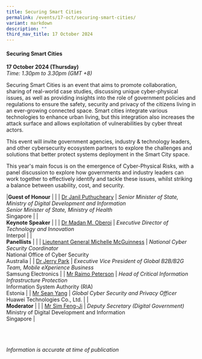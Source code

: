 ```yaml
---
title: Securing Smart Cities
permalink: /events/17-oct/securing-smart-cities/
variant: markdown
description: ""
third_nav_title: 17 October 2024
---
```

#### **Securing Smart Cities**

**17 October 2024 (Thursday)**  
*Time: 1.30pm to 3.30pm (GMT +8)*

Securing Smart Cities is an event that aims to promote collaboration, sharing of real-world case studies, discussing unique cyber-physical issues, as well as providing insights into the role of government policies and regulations to ensure the safety, security and privacy of the citizens living in an ever-growing connected space. Smart cities integrate various technologies to enhance urban living, but this integration also increases the attack surface and allows exploitation of vulnerabilities by cyber threat actors.
 
This event will invite government agencies, industry &amp; technology leaders, and other cybersecurity ecosystem partners to explore the challenges and solutions that better protect systems deployment in the Smart City space. 
 
This year's main focus is on the emergence of Cyber-Physical Risks, with a panel discussion to explore how governments and industry leaders can work together to effectively identify and tackle these issues, whilst striking a balance between usability, cost, and security.

|**Guest of Honour**          |                                                              |
| [Dr Janil Puthucheary](/speakers/dr-janil-puthucheary/)  | *Senior Minister of State, Ministry of Digital Development and Information* <br>*Senior Minister of State, Ministry of Health*<br>Singapore     |
|<br>**Keynote Speaker**          |                                                              |
| [Dr Madan M. Oberoi](/speakers/dr-madan-m-oberoi/)  | *Executive Director of Technology and Innovation*<br>Interpol     |
|<br>**Panellists**          |                                                              |
| [Lieutenant General Michelle McGuinness](/speakers/lieutenant-general-michelle-mcguinness/)  | *National Cyber Security Coordinator*<br>National Office of Cyber Security<br>Australia     |
| [Dr Jerry Park](/speakers/dr-jerry-park/)  | *Executive Vice President of Global B2B/B2G Team, Mobile eXperience Business* <br>Samsung Electronics     |
| [Mr Raimo Peterson](/speakers/mr-raimo-peterson/)  | *Head of Critical Information Infrastructure Protection*<br> Information System Authority (RIA) <br>Estonia     |
| [Mr Sean Yang](/speakers/mr-sean-yang/)  | *Global Cyber Security and Privacy Officer* <br>Huawei Technologies Co., Ltd.     |
|<br>**Moderator**          |                                                              |
| [Mr Sim Feng-Ji](/speakers/mr-sim-feng-ji/)  | *Deputy Secretary (Digital Government)* <br>Ministry of Digital Development and Information<br>Singapore     |

<br><br><br>
*Information is accurate at time of publication*
